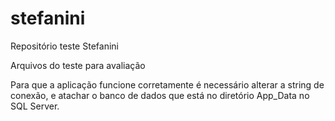 # stefanini
Repositório teste Stefanini

Arquivos do teste para avaliação

Para que a aplicação funcione corretamente é necessário alterar a string de conexão, e atachar o banco de dados que está no diretório App_Data no SQL Server.

<add name="StefaniniContext" connectionString="data source=GAUTAMA;initial catalog=Stefanini;persist security info=True;user id=sa;password=xxxxx;MultipleActiveResultSets=True;App=EntityFramework" providerName="System.Data.SqlClient" />
